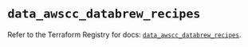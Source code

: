 # `data_awscc_databrew_recipes`

Refer to the Terraform Registry for docs: [`data_awscc_databrew_recipes`](https://registry.terraform.io/providers/hashicorp/awscc/0.70.0/docs/data-sources/databrew_recipes).
